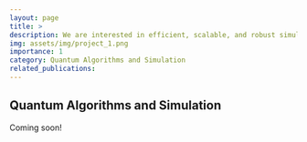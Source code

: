 ```yaml
---
layout: page
title: >
description: We are interested in efficient, scalable, and robust simulation of complex physical and chemical processes on quantum computers. This line of research will elucidate the intricate interplay between correlated electronic, vibrational, and dissipative processes that underpins fundamental aspects of chemistry and physics. Targeting applications include microscopic mechanisms of photosynthetic processes, quantum material design, and chemical reaction pathways in complex systems.
img: assets/img/project_1.png
importance: 1
category: Quantum Algorithms and Simulation
related_publications: 
---
```


<h2> Quantum Algorithms and Simulation </h2>
Coming soon!
